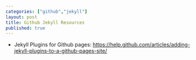 ```yaml
---
categories: ["github","jekyll"]
layout: post
title: Github Jekyll Resources
published: true
---
```


* Jekyll Plugins for Github pages: https://help.github.com/articles/adding-jekyll-plugins-to-a-github-pages-site/
